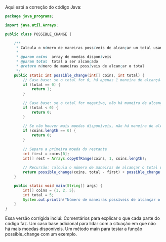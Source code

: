 Aqui está a correção do código Java:
```Java
package java_programs;

import java.util.Arrays;

public class POSSIBLE_CHANGE {

    /**
     * Calcula o número de maneiras possíveis de alcançar um total usando as moedas disponíveis.
     * 
     * @param coins  array de moedas disponíveis
     * @param total  total a ser alcançado
     * @return número de maneiras possíveis de alcançar o total
     */
    public static int possible_change(int[] coins, int total) {
        // Caso base: se o total for 0, há apenas 1 maneira de alcançá-lo (não usando nenhuma moeda)
        if (total == 0) {
            return 1;
        }
        
        // Caso base: se o total for negativo, não há maneira de alcançá-lo
        if (total < 0) {
            return 0;
        }
        
        // Se não houver mais moedas disponíveis, não há maneira de alcançar o total
        if (coins.length == 0) {
            return 0;
        }
        
        // Separa a primeira moeda do restante
        int first = coins[0];
        int[] rest = Arrays.copyOfRange(coins, 1, coins.length);
        
        // Recursão: calcula o número de maneiras de alcançar o total usando a primeira moeda e o restante
        return possible_change(coins, total - first) + possible_change(rest, total);
    }

    public static void main(String[] args) {
        int[] coins = {1, 2, 5};
        int total = 5;
        System.out.println("Número de maneiras possíveis de alcançar o total: " + possible_change(coins, total));
    }
}
```
Essa versão corrigida inclui:
Comentários para explicar o que cada parte do código faz.
Um caso base adicional para lidar com a situação em que não há mais moedas disponíveis.
Um método main para testar a função possible_change com um exemplo.
